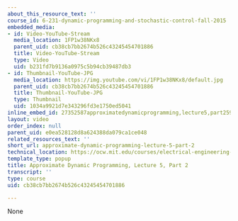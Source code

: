 ```yaml
---
about_this_resource_text: ''
course_id: 6-231-dynamic-programming-and-stochastic-control-fall-2015
embedded_media:
- id: Video-YouTube-Stream
  media_location: 1FP1w38NKx8
  parent_uid: cb38cb7bb2674b526c43245454701886
  title: Video-YouTube-Stream
  type: Video
  uid: b231fd7b9136a0975c5b94cb39487db3
- id: Thumbnail-YouTube-JPG
  media_location: https://img.youtube.com/vi/1FP1w38NKx8/default.jpg
  parent_uid: cb38cb7bb2674b526c43245454701886
  title: Thumbnail-YouTube-JPG
  type: Thumbnail
  uid: 1034a9921d7e343296fd3e1750ed5041
inline_embed_id: 27352587approximatedynamicprogramming,lecture5,part25924074
layout: video
order_index: null
parent_uid: e0ea528128d8a624388da079ca1ce048
related_resources_text: ''
short_url: approximate-dynamic-programming-lecture-5-part-2
technical_location: https://ocw.mit.edu/courses/electrical-engineering-and-computer-science/6-231-dynamic-programming-and-stochastic-control-fall-2015/related-video-lectures/approximate-dynamic-programming-lecture-5-part-2
template_type: popup
title: Approximate Dynamic Programming, Lecture 5, Part 2
transcript: ''
type: course
uid: cb38cb7bb2674b526c43245454701886

---
```

None
